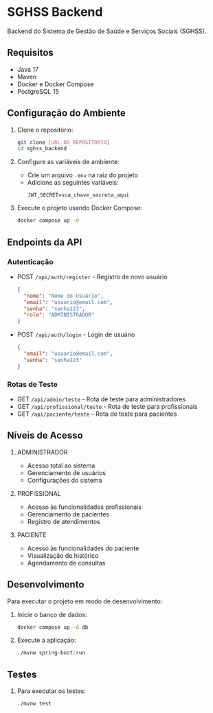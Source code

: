 # SGHSS Backend

Backend do Sistema de Gestão de Saúde e Serviços Sociais (SGHSS).

## Requisitos

- Java 17
- Maven
- Docker e Docker Compose
- PostgreSQL 15

## Configuração do Ambiente

1. Clone o repositório:
    ```bash
    git clone [URL_DO_REPOSITORIO]
    cd sghss_backend
    ```

2. Configure as variáveis de ambiente:
   - Crie um arquivo `.env` na raiz do projeto
   - Adicione as seguintes variáveis:
     ```
     JWT_SECRET=sua_chave_secreta_aqui
     ```

3. Execute o projeto usando Docker Compose:
    ```bash
    docker compose up -d
    ```

## Endpoints da API

### Autenticação

- POST `/api/auth/register` - Registro de novo usuário
  ```json
  {
    "nome": "Nome do Usuário",
    "email": "usuario@email.com",
    "senha": "senha123",
    "role": "ADMINISTRADOR"
  }
  ```

- POST `/api/auth/login` - Login de usuário
  ```json
  {
    "email": "usuario@email.com",
    "senha": "senha123"
  }
  ```

### Rotas de Teste

- GET `/api/admin/teste` - Rota de teste para administradores
- GET `/api/profissional/teste` - Rota de teste para profissionais
- GET `/api/paciente/teste` - Rota de teste para pacientes

## Níveis de Acesso

1. ADMINISTRADOR
   - Acesso total ao sistema
   - Gerenciamento de usuários
   - Configurações do sistema

2. PROFISSIONAL
   - Acesso às funcionalidades profissionais
   - Gerenciamento de pacientes
   - Registro de atendimentos

3. PACIENTE
   - Acesso às funcionalidades do paciente
   - Visualização de histórico
   - Agendamento de consultas

## Desenvolvimento

Para executar o projeto em modo de desenvolvimento:

1. Inicie o banco de dados:
   ```bash
   docker compose up -d db
   ```

2. Execute a aplicação:
   ```bash
   ./mvnw spring-boot:run
   ```

## Testes

1. Para executar os testes:
   ```bash
   ./mvnw test
   ``` 